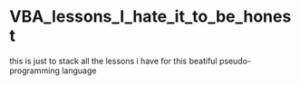 # VBA_lessons_I_hate_it_to_be_honest
this is just to stack all the lessons i have for this beatiful pseudo-programming language
